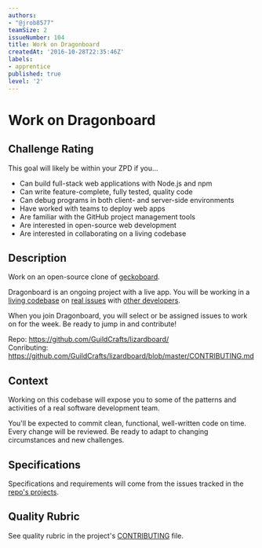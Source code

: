 ```yaml
---
authors:
- "@jrob8577"
teamSize: 2
issueNumber: 104
title: Work on Dragonboard
createdAt: '2016-10-28T22:35:46Z'
labels:
- apprentice
published: true
level: '2'
---
```


# Work on Dragonboard

## Challenge Rating

This goal will likely be within your ZPD if you...

- Can build full-stack web applications with Node.js and npm
- Can write feature-complete, fully tested, quality code
- Can debug programs in both client- and server-side environments
- Have worked with teams to deploy web apps
- Are familiar with the GitHub project management tools
- Are interested in open-source web development
- Are interested in collaborating on a living codebase

## Description

Work on an open-source clone of [geckoboard](https://www.geckoboard.com/).

Dragonboard is an ongoing project with a live app. You will be working in a [living codebase](https://github.com/GuildCrafts/lizardboard/commits/master) on [real issues](https://github.com/GuildCrafts/lizardboard/issues) with [other developers](https://github.com/GuildCrafts/lizardboard/graphs/contributors).

When you join Dragonboard, you will select or be assigned issues to work on for the week. Be ready to jump in and contribute!

Repo: https://github.com/GuildCrafts/lizardboard/
<br>Conributing: https://github.com/GuildCrafts/lizardboard/blob/master/CONTRIBUTING.md

## Context

Working on this codebase will expose you to some of the patterns and activities of a real software development team.

You'll be expected to commit clean, functional, well-written code on time. Every change will be reviewed. Be ready to adapt to changing circumstances and new challenges.

## Specifications

Specifications and requirements will come from the issues tracked in the [repo's projects](https://github.com/GuildCrafts/lizardboard/projects).

## Quality Rubric

See quality rubric in the project's [CONTRIBUTING](https://github.com/GuildCrafts/lizardboard/blob/master/CONTRIBUTING.md) file.
